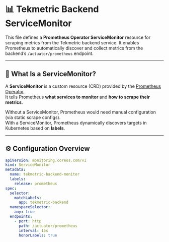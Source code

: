 # 📊 Tekmetric Backend ServiceMonitor

This file defines a **Prometheus Operator ServiceMonitor** resource for scraping metrics from the Tekmetric backend service. It enables Prometheus to automatically discover and collect metrics from the backend’s `/actuator/prometheus` endpoint.

---

## 🧠 What Is a ServiceMonitor?

A **ServiceMonitor** is a custom resource (CRD) provided by the [Prometheus Operator](https://github.com/prometheus-operator/prometheus-operator).  
It tells Prometheus **what services to monitor** and **how to scrape their metrics**.  

Without a ServiceMonitor, Prometheus would need manual configuration (via static scrape configs).  
With a ServiceMonitor, Prometheus dynamically discovers targets in Kubernetes based on **labels**.

---

## ⚙️ Configuration Overview

```yaml
apiVersion: monitoring.coreos.com/v1
kind: ServiceMonitor
metadata:
  name: tekmetric-backend-monitor
  labels:
    release: prometheus
spec:
  selector:
    matchLabels:
      app: tekmetric-backend
  namespaceSelector:
    any: true
  endpoints:
    - port: http
      path: /actuator/prometheus
      interval: 15s
      honorLabels: true
```